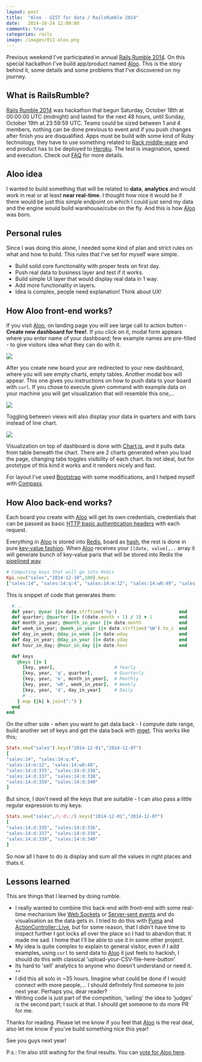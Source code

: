 ```yaml
---
layout: post
title:  "Aloo - GIST for data / RailsRumble 2014"
date:   2014-10-24 12:00:00
comments: true
categories: rails
image: /images/011-aloo.png
---
```


Previous weekend I've participated in annual [Rails Rumble 2014][ror14]. On this special hackathon I've build app/product named [Aloo]. This is the story behind it, some details and some problems that I've discovered on my journey.

## What is RailsRumble?

[Rails Rumble 2014][ror14] was hackathon that begun Saturday, October 18th at 00:00:00 UTC (midnight) and lasted for the next 48 hours, until Sunday, October 19th at 23:59:59 UTC. Teams could be sized between 1 and 4 members, nothing can be done previous to event and if you push changes after finish you are disqualified. Apps must be build with some kind of Ruby technology, they have to use something related to [Rack middle-ware][rack] and end product has to be deployed to [Heroku]. The test is imagination, speed and execution. Check out [FAQ][rrfaq] for more details.

## Aloo idea

I wanted to build something that will be related to **data**, **analytics** and would work in real or at least **near real-time**. I thought how nice it would be if there would be just this simple endpoint on which I could just send my data and the engine would build warehouse/cube on the fly. And this is how [Aloo] was born.

## Personal rules

Since I was doing this alone, I needed some kind of plan and strict rules on what and how to build. This rules that I've set for myself ware simple.

* Build solid core functionality with proper tests on first day.
* Push real data to business layer and test if it works.
* Build simple UI layer that would display real data in 1 way.
* Add more functionality in layers.
* Idea is complex, people need explanation! Think about UX!

## How Aloo front-end works?

If you visit [Aloo], on landing page you will see large call to action button - **Create new dashboard for free!**. If you click on it, modal form appears where you enter name of your dashboard; few example names are pre-filled - to give visitors idea what they can do with it.

<div class='center-img'><img src='/images/011-aloo_form.png'/></div>

After you create new board your are redirected to your new dashboard, where you will see empty charts, empty tables. Another modal box will appear. This one gives you instructions on how to push data to your board with `curl`. If you chose to execute given command with example data on your machine you will get visualization that will resemble this one,...

<div class='center-img'><img src='/images/011-aloo_dashboard.png'/></div>

Toggling between views will also display your data in quarters and with bars instead of line chart.

<div class='center-img'><img src='/images/011-aloo_dashboard_2.png'/></div>

Visualization on top of dashboard is done with [Chart.js](http://www.chartjs.org/), and it pulls data from table beneath the chart. There are 2 charts generated when you load the page, changing tabs toggles visibility of each chart. Its not ideal, but for prototype of this kind it works and it renders nicely and fast.

For layout I've used [Bootstrap] with some modifications, and I helped myself with [Compass].

## How Aloo back-end works?

Each board you create with [Aloo] will get its own credentials, credentials that can be passed as basic [HTTP basic authentication headers](http://en.wikipedia.org/wiki/Basic_access_authentication) with each request.

Everything in [Aloo] is stored into [Redis], board as [hash](http://redis.io/commands#hash), the rest is done in pure [key-value fashion](http://redis.io/commands#string). When [Aloo] receives your `[[date, value],..` array it will generate bunch of key-value paris that will be stored into Redis the [pipelined way](https://github.com/redis/redis-rb#pipelining).

```ruby
# Computing keys that will go into Redis
Kpi.new("sales","2014-12-10",100).keys
["sales:14", "sales:14:q:4", "sales:14:m:12", "sales:14:w0:49", "sales:14:d:344"]
```

This is snippet of code that generates them:

```ruby
  #...
  def year; @year ||= date.strftime('%y')                       end
  def quarter; @quarter ||= ((date.month - 1) / 3) + 1          end
  def month_in_year; @month_in_year ||= date.month              end
  def week_in_year; @week_in_year ||= date.strftime('%W').to_i  end
  def day_in_week; @day_in_week ||= date.wday                   end
  def day_in_year; @day_in_year ||= date.yday                   end
  def hour_in_day; @hour_in_day ||= date.hour                   end

  def keys
    @keys ||= [
      [key, year],                      # Yearly
      [key, year, 'q', quarter],        # Quarterly
      [key, year, 'm', month_in_year],  # Monthly
      [key, year, 'w0', week_in_year],  # Weekly
      [key, year, 'd', day_in_year]     # Daily
      # ...
    ].map {|k| k.join(":") }
  end
end
```

On the other side - when you want to get data back - I compute date range, build another set of keys and get the data back with [mget](http://redis.io/commands/mget). This works like this;

```ruby
Stats.new("sales").keys("2014-12-01","2014-12-07")
[
"sales:14", "sales:14:q:4",
"sales:14:m:12", "sales:14:w0:48",
"sales:14:d:335", "sales:14:d:336",
"sales:14:d:337", "sales:14:d:338",
"sales:14:d:339", "sales:14:d:340"
]
```

But since, I don't need all the keys that are suitable - I can also pass a little regular expression to my keys:

```ruby
Stats.new("sales",/\:d\:/).keys("2014-12-01","2014-12-07")
[
"sales:14:d:335", "sales:14:d:336",
"sales:14:d:337", "sales:14:d:338",
"sales:14:d:339", "sales:14:d:340"
]
```

So now all I have to do is display and sum all the values in right places and thats it.

## Lessons learned

This are things that I learned by doing rumble.

* I really wanted to combine this back-end with front-end with some real-time mechanism like [Web Sockets][ws] or [Server-sent events][sse] and do visualisation as the data gets in. I tried to do this with [Puma] and [ActionController::Live][acl], but for some reason, that I didn't have time to inspect further I got locks all over the place so I had to abandon that. It made me sad. I home that I'll be able to use it in some other project.
* My idea is quite complex to explain to general visitor, even if I add examples, using `curl` to send data to [Aloo] it just feels to hackish, I should do this with classical 'upload-your-CSV-file-here-button'
* Its hard to 'sell' analytics to anyone who doesn't understand or need it. ^^
* I did this all solo in ~35 hours. Imagine what could be done if I would connect with more people,... I should definitely find someone to join next year. Perhaps you, dear reader?
* Writing code is just part of the competition, 'selling' the idea to 'judges' is the second part; I suck at that. I should get someone to do more PR for me.

Thanks for reading. Please let me know if you feel that [Aloo] is the real deal, also let me know if you've build something nice this year!

See you guys next year!

P.s.: I'm also still waiting for the final results. You can [vote for Aloo here](railsrumble.com/entries/153-aloo-business-analytics-fast).

[Heroku]:http://www.heroku.com/
[Aloo]:http://www.aloo.io/
[ror14]:http://railsrumble.com/
[rack]:https://github.com/rack/rack
[rrfaq]:http://blog.railsrumble.com/about/
[Bootstrap]:http://getbootstrap.com
[Redis]:http://redis.io/
[Compass]:http://compass-style.org/
[sse]:http://en.wikipedia.org/wiki/Server-sent_events
[ws]:http://en.wikipedia.org/wiki/WebSocket
[acl]:http://api.rubyonrails.org/classes/ActionController/Live.html
[Puma]:http://puma.io/
